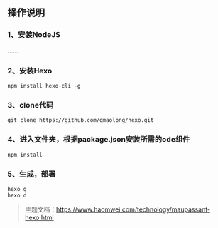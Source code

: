 ## 操作说明

### 1、安装NodeJS

……

### 2、安装Hexo

`npm install hexo-cli -g`

### 3、clone代码

`git clone https://github.com/qmaolong/hexo.git`

### 4、进入文件夹，根据package.json安装所需的ode组件

`npm install`

### 5、生成，部署
```
hexo g
hexo d
```

> 主题文档：https://www.haomwei.com/technology/maupassant-hexo.html